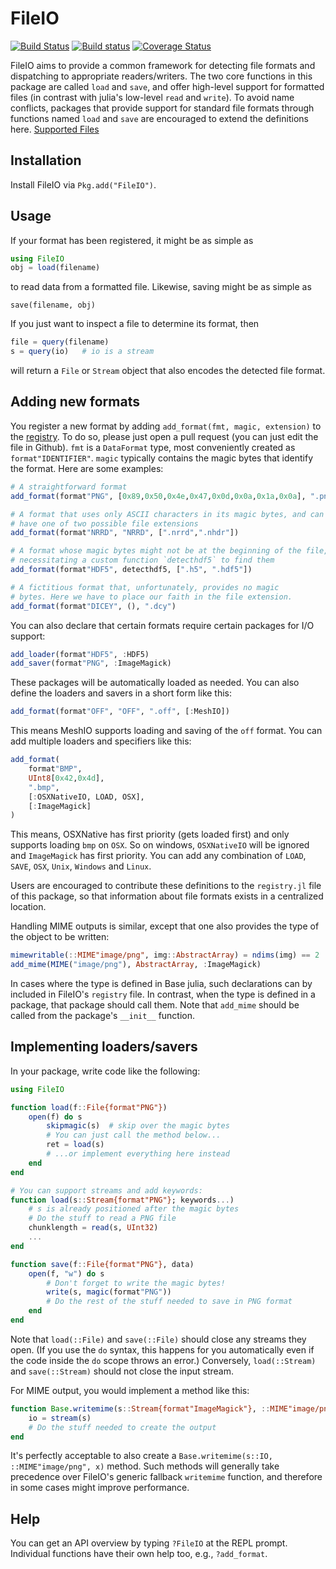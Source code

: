 # FileIO

[![Build Status](https://travis-ci.org/JuliaIO/FileIO.jl.svg?branch=master)](https://travis-ci.org/JuliaIO/FileIO.jl)
[![Build status](https://ci.appveyor.com/api/projects/status/j02repoyo75mtyjn/branch/master?svg=true)](https://ci.appveyor.com/project/SimonDanisch/fileio-jl-t5dw5/branch/master)
[![Coverage Status](https://coveralls.io/repos/JuliaIO/FileIO.jl/badge.svg?branch=master&service=github)](https://coveralls.io/github/JuliaIO/FileIO.jl?branch=master)

FileIO aims to provide a common framework for detecting file formats
and dispatching to appropriate readers/writers.  The two core
functions in this package are called `load` and `save`, and offer
high-level support for formatted files (in contrast with julia's
low-level `read` and `write`).  To avoid name conflicts, packages that
provide support for standard file formats through functions named
`load` and `save` are encouraged to extend the definitions here.
[Supported Files](docs/registry.md)

## Installation

Install FileIO via `Pkg.add("FileIO")`.

## Usage

If your format has been registered, it might be as simple as
```jl
using FileIO
obj = load(filename)
```
to read data from a formatted file.  Likewise, saving might be as simple as
```
save(filename, obj)
```

If you just want to inspect a file to determine its format, then
```jl
file = query(filename)
s = query(io)   # io is a stream
```
will return a `File` or `Stream` object that also encodes the detected
file format.

## Adding new formats

You register a new format by adding `add_format(fmt, magic,
extension)` to the [registry](https://github.com/JuliaIO/FileIO.jl/blob/master/src/registry.jl). To do so, please just open a pull request (you can just edit the file in Github).
`fmt` is a `DataFormat` type, most conveniently created
as `format"IDENTIFIER"`.  `magic` typically contains the magic bytes
that identify the format.  Here are some examples:

```jl
# A straightforward format
add_format(format"PNG", [0x89,0x50,0x4e,0x47,0x0d,0x0a,0x1a,0x0a], ".png")

# A format that uses only ASCII characters in its magic bytes, and can
# have one of two possible file extensions
add_format(format"NRRD", "NRRD", [".nrrd",".nhdr"])

# A format whose magic bytes might not be at the beginning of the file,
# necessitating a custom function `detecthdf5` to find them
add_format(format"HDF5", detecthdf5, [".h5", ".hdf5"])

# A fictitious format that, unfortunately, provides no magic
# bytes. Here we have to place our faith in the file extension.
add_format(format"DICEY", (), ".dcy")
```

You can also declare that certain formats require certain packages for
I/O support:

```jl
add_loader(format"HDF5", :HDF5)
add_saver(format"PNG", :ImageMagick)
```
These packages will be automatically loaded as needed.
You can also define the loaders and savers in a short form like this:
```jl
add_format(format"OFF", "OFF", ".off", [:MeshIO])
```
This means MeshIO supports loading and saving of the `off` format.
You can add multiple loaders and specifiers like this:
```jl
add_format(
    format"BMP",
    UInt8[0x42,0x4d],
    ".bmp",
    [:OSXNativeIO, LOAD, OSX],
    [:ImageMagick]
)
```
This means, OSXNative has first priority (gets loaded first) and only supports loading `bmp` on `OSX`.
So on windows, `OSXNativeIO` will be ignored and `ImageMagick` has first priority.
You can add any combination of `LOAD`, `SAVE`, `OSX`, `Unix`, `Windows` and `Linux`.

Users are encouraged to contribute these definitions to the
`registry.jl` file of this package, so that information about file
formats exists in a centralized location.

Handling MIME outputs is similar, except that one also provides the
type of the object to be written:
```jl
mimewritable(::MIME"image/png", img::AbstractArray) = ndims(img) == 2
add_mime(MIME("image/png"), AbstractArray, :ImageMagick)
```

In cases where the type is defined in Base julia, such declarations
can by included in FileIO's `registry` file.  In contrast, when the
type is defined in a package, that package should call them. Note that
`add_mime` should be called from the package's `__init__` function.

## Implementing loaders/savers

In your package, write code like the following:

```jl
using FileIO

function load(f::File{format"PNG"})
    open(f) do s
        skipmagic(s)  # skip over the magic bytes
        # You can just call the method below...
        ret = load(s)
        # ...or implement everything here instead
    end
end

# You can support streams and add keywords:
function load(s::Stream{format"PNG"}; keywords...)
    # s is already positioned after the magic bytes
    # Do the stuff to read a PNG file
    chunklength = read(s, UInt32)
    ...
end

function save(f::File{format"PNG"}, data)
    open(f, "w") do s
        # Don't forget to write the magic bytes!
        write(s, magic(format"PNG"))
        # Do the rest of the stuff needed to save in PNG format
    end
end
```

Note that `load(::File)` and `save(::File)` should close any streams
they open.  (If you use the `do` syntax, this happens for you
automatically even if the code inside the `do` scope throws an error.)
Conversely, `load(::Stream)` and `save(::Stream)` should not close the
input stream.

For MIME output, you would implement a method like this:
```jl
function Base.writemime(s::Stream{format"ImageMagick"}, ::MIME"image/png", x)
    io = stream(s)
    # Do the stuff needed to create the output
end
```

It's perfectly acceptable to also create a `Base.writemime(s::IO,
::MIME"image/png", x)` method.  Such methods will generally take
precedence over FileIO's generic fallback `writemime` function, and
therefore in some cases might improve performance.

## Help

You can get an API overview by typing `?FileIO` at the REPL prompt.
Individual functions have their own help too, e.g., `?add_format`.
